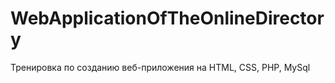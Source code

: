 # WebApplicationOfTheOnlineDirectory
Тренировка по созданию веб-приложения на HTML, CSS, PHP, MySql
